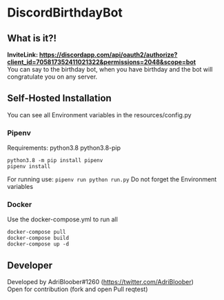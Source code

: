 # DiscordBirthdayBot

## What is it?!
**InviteLink: https://discordapp.com/api/oauth2/authorize?client_id=705817352411021322&permissions=2048&scope=bot**  
You can say to the birthday bot, when you have birthday and the bot will congratulate you on any server.

## Self-Hosted Installation

You can see all Environment variables in the resources/config.py  
### Pipenv
Requirements: python3.8 python3.8-pip
```shell script
python3.8 -m pip install pipenv
pipenv install
```
For running use:
``pipenv run python run.py``
Do not forget the Environment variables
### Docker
Use the docker-compose.yml to run all
```shell script
docker-compose pull
docker-compose build
docker-compose up -d
```

## Developer

Developed by AdriBloober#1260 (https://twitter.com/AdriBloober)  
Open for contribution (fork and open Pull reqtest)